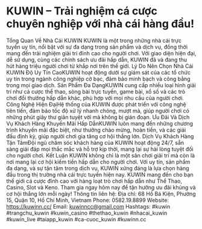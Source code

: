 # KUWIN – Trải nghiệm cá cược chuyên nghiệp với nhà cái hàng đầu!
Tổng Quan Về Nhà Cái KUWIN
KUWIN là một trong những nhà cái trực tuyến uy tín, nổi bật với sự đa dạng trong sản phẩm và dịch vụ, đồng thời mang đến trải nghiệm giải trí đỉnh cao cho người chơi. Với giao diện hiện đại, dễ sử dụng, cùng các chính sách ưu đãi hấp dẫn, KUWIN đã và đang thu hút hàng triệu người chơi từ khắp nơi trên thế giới.
Lý Do Nên Chọn Nhà Cái KUWIN
Độ Uy Tín CaoKUWIN hoạt động dưới sự giám sát của các tổ chức uy tín trong ngành công nghiệp cờ bạc, đảm bảo minh bạch và công bằng trong mọi giao dịch.
Sản Phẩm Đa DạngKUWIN cung cấp nhiều loại hình giải trí như cá cược thể thao, sòng bài trực tuyến, game bài, xổ số và các trò chơi đổi thưởng hấp dẫn khác, phù hợp với mọi nhu cầu của người chơi.
Công Nghệ Hiện ĐạiHệ thống của KUWIN được phát triển với công nghệ tiên tiến, đảm bảo tốc độ xử lý nhanh chóng, mượt mà, giúp người chơi có những phút giây thư giãn tuyệt vời mà không bị gián đoạn.
Ưu Đãi Và Dịch Vụ Khách Hàng
Khuyến Mãi Hấp DẫnKUWIN luôn mang đến những chương trình khuyến mãi đặc biệt, như thưởng chào mừng, hoàn tiền, và các giải đấu định kỳ, giúp người chơi gia tăng cơ hội thắng lớn.
Dịch Vụ Khách Hàng Tận TâmĐội ngũ chăm sóc khách hàng của KUWIN hoạt động 24/7, sẵn sàng giải đáp mọi thắc mắc và hỗ trợ kịp thời, mang lại sự hài lòng tuyệt đối cho người chơi.
Kết Luận
KUWIN không chỉ là một sân chơi giải trí mà còn là nơi mang lại cơ hội kiếm tiền hấp dẫn cho người chơi. Với uy tín, sản phẩm đa dạng, và sự tận tâm trong dịch vụ, KUWIN xứng đáng là lựa chọn hàng đầu trong thị trường nhà cái trực tuyến hiện nay.
KUWIN mang đến cho bạn thế giới cá cược đỉnh cao với hàng loạt trò chơi hấp dẫn như Thể Thao, Casino, Slot và Keno. Tham gia ngay hôm nay để tận hưởng ưu đãi khủng và cơ hội thắng lớn mỗi ngày!
Thông tin liên hệ:
Địa chỉ: 68 Hồ Bá Kiện, Phường 15, Quận 10, Hồ Chí Minh, Vietnam
Phone: 0582.19.8899
Website: https://kuwinn.cc/
Email: kuwinncc@gmail.com
Hashtags: #kuwin #trangchu_kuwin #kuwin_casino #thethao_kuwin #nhacai_kuwin #kuwin_live #taiapp_kuwin #ca-cuoc_kuwin #kuwinn.cc 